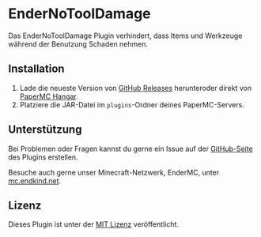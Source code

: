 # EnderNoToolDamage

Das EnderNoToolDamage Plugin verhindert, dass Items und Werkzeuge während der Benutzung Schaden nehmen.

## Installation

1. Lade die neueste Version von [GitHub Releases](https://github.com/Endkind/EnderNoToolDamage/releases) herunteroder direkt von [PaperMC Hangar](https://hangar.papermc.io/Endkind_Ender/EnderNoToolDamage).
2. Platziere die JAR-Datei im `plugins`-Ordner deines PaperMC-Servers.

## Unterstützung

Bei Problemen oder Fragen kannst du gerne ein Issue auf der [GitHub-Seite](https://github.com/Endkind/EnderNoToolDamage/issues) des Plugins erstellen.

Besuche auch gerne unser Minecraft-Netzwerk, EnderMC, unter [mc.endkind.net](https://mc.endkind.net).

## Lizenz

Dieses Plugin ist unter der [MIT Lizenz](https://github.com/Endkind/EnderNoToolDamage/blob/master/LICENSE) veröffentlicht.
